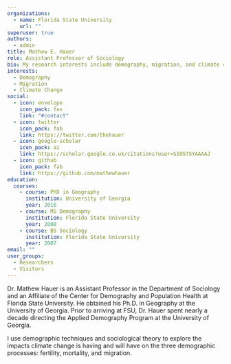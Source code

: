 ```yaml
---
organizations:
  - name: Florida State University
    url: ""
superuser: true
authors:
  - admin
title: Mathew E. Hauer
role: Assistant Professor of Sociology
bio: My research interests include demography, migration, and climate change.
interests:
  - Demography
  - Migration
  - Climate Change
social:
  - icon: envelope
    icon_pack: fas
    link: "#contact"
  - icon: twitter
    icon_pack: fab
    link: https://twitter.com/thehauer
  - icon: google-scholar
    icon_pack: ai
    link: https://scholar.google.co.uk/citations?user=SI0ST5YAAAAJ
  - icon: github
    icon_pack: fab
    link: https://github.com/mathewhauer
education:
  courses:
    - course: PhD in Geography
      institution: University of Georgia
      year: 2016
    - course: MS Demography
      institution: Florida State University
      year: 2008
    - course: BS Sociology
      institution: Florida State University
      year: 2007
email: ""
user_groups:
  - Researchers
  - Visitors
---
```

Dr. Mathew Hauer is an Assistant Professor in the Department of Sociology and an Affiliate of the Center for Demography and Population Health at Florida State University. He obtained his Ph.D. in Geography at the University of Georgia. Prior to arriving at FSU, Dr. Hauer spent nearly a decade directing the Applied Demography Program at the University of Georgia.

I use demographic techniques and sociological theory to explore the impacts climate change is having and will have on the three demographic processes: fertility, mortality, and migration.
